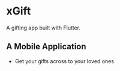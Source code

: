 # xGift

A gifting app built with Flutter.

## A Mobile Application
- Get your gifts across to your loved ones
